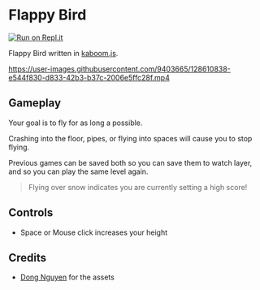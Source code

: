[kaboom.js]: https://kaboomjs.com/

# Flappy Bird

[![Run on Repl.it](https://repl.it/badge/github/RascalTwo/FlappyBird)](https://repl.it/github/RascalTwo/FlappyBird)

Flappy Bird written in [kaboom.js][kaboom.js].

https://user-images.githubusercontent.com/9403665/128610838-e544f830-d833-42b3-b37c-2006e5ffc28f.mp4

## Gameplay

Your goal is to fly for as long a possible.

Crashing into the floor, pipes, or flying into spaces will cause you to stop flying.

Previous games can be saved both so you can save them to watch layer, and so you can play the same level again.

> Flying over snow indicates you are currently setting a high score!

## Controls

- Space or Mouse click increases your height

## Credits

[Dong Nguyen]: https://megacrash.itch.io/flappy-bird-assets

- [Dong Nguyen][Dong Nguyen] for the assets
